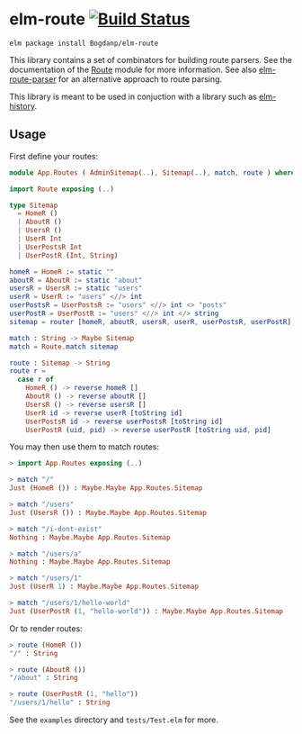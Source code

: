 # elm-route [![Build Status](https://travis-ci.org/Bogdanp/elm-route.svg)](https://travis-ci.org/Bogdanp/elm-route)

``` shell
elm package install Bogdanp/elm-route
```

This library contains a set of combinators for building route parsers.
See the documentation of the [Route](src/Route.elm) module for more
information.  See also [elm-route-parser][erp] for an alternative
approach to route parsing.

This library is meant to be used in conjuction with a library such as
[elm-history][eh].

## Usage

First define your routes:

```elm
module App.Routes ( AdminSitemap(..), Sitemap(..), match, route ) where

import Route exposing (..)

type Sitemap
  = HomeR ()
  | AboutR ()
  | UsersR ()
  | UserR Int
  | UserPostsR Int
  | UserPostR (Int, String)

homeR = HomeR := static ""
aboutR = AboutR := static "about"
usersR = UsersR := static "users"
userR = UserR := "users" <//> int
userPostsR = UserPostsR := "users" <//> int <> "posts"
userPostR = UserPostR := "users" <//> int </> string
sitemap = router [homeR, aboutR, usersR, userR, userPostsR, userPostR]

match : String -> Maybe Sitemap
match = Route.match sitemap

route : Sitemap -> String
route r =
  case r of
    HomeR () -> reverse homeR []
    AboutR () -> reverse aboutR []
    UsersR () -> reverse usersR []
    UserR id -> reverse userR [toString id]
    UserPostsR id -> reverse userPostsR [toString id]
    UserPostR (uid, pid) -> reverse userPostR [toString uid, pid]
```

You may then use them to match routes:

```elm
> import App.Routes exposing (..)

> match "/"
Just (HomeR ()) : Maybe.Maybe App.Routes.Sitemap

> match "/users"
Just (UsersR ()) : Maybe.Maybe App.Routes.Sitemap

> match "/i-dont-exist"
Nothing : Maybe.Maybe App.Routes.Sitemap

> match "/users/a"
Nothing : Maybe.Maybe App.Routes.Sitemap

> match "/users/1"
Just (UserR 1) : Maybe.Maybe App.Routes.Sitemap

> match "/users/1/hello-world"
Just (UserPostR (1, "hello-world")) : Maybe.Maybe App.Routes.Sitemap
```

Or to render routes:

```elm
> route (HomeR ())
"/" : String

> route (AboutR ())
"/about" : String

> route (UserPostR (1, "hello"))
"/users/1/hello" : String
```

See the `examples` directory and `tests/Test.elm` for more.


[eh]: https://github.com/elm-community/elm-history
[erp]: https://github.com/etaque/elm-route-parser
